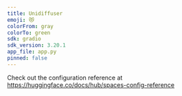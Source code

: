 ```yaml
---
title: Unidiffuser
emoji: 😻
colorFrom: gray
colorTo: green
sdk: gradio
sdk_version: 3.20.1
app_file: app.py
pinned: false
---
```


Check out the configuration reference at https://huggingface.co/docs/hub/spaces-config-reference
